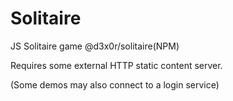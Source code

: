 # Solitaire

JS Solitaire game @d3x0r/solitaire(NPM)

Requires some external HTTP static content server.

(Some demos may also connect to a login service)
